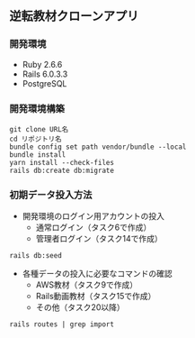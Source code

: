 ## 逆転教材クローンアプリ

### 開発環境

- Ruby 2.6.6
- Rails 6.0.3.3
- PostgreSQL

### 開発環境構築

```
git clone URL名
cd リポジトリ名
bundle config set path vendor/bundle --local
bundle install
yarn install --check-files
rails db:create db:migrate
```

### 初期データ投入方法

- 開発環境のログイン用アカウントの投入
  - 通常ログイン（タスク6で作成）
  - 管理者ログイン（タスク14で作成）

```
rails db:seed
```

- 各種データの投入に必要なコマンドの確認
  - AWS教材（タスク9で作成）
  - Rails動画教材（タスク15で作成）
  - その他（タスク20以降）

```
rails routes | grep import
```
